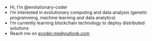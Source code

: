 - Hi, I’m @evolutionary-coder
- I’m interested in evolutionary computing and data analysis (genetic programming, machine learning and data analytics)
- I’m currently learning blockchain technology to deploy distributed solutions
- Reach me on ecoder.me@outlook.com 

<!---
evolutionary-coder/evolutionary-coder is a ✨ special ✨ repository because its `README.md` (this file) appears on your GitHub profile.
You can click the Preview link to take a look at your changes.
--->
